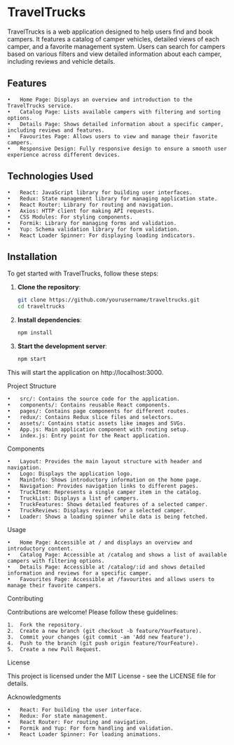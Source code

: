 # TravelTrucks

TravelTrucks is a web application designed to help users find and book campers.
It features a catalog of camper vehicles, detailed views of each camper, and a
favorite management system. Users can search for campers based on various
filters and view detailed information about each camper, including reviews and
vehicle details.

## Features

    •	Home Page: Displays an overview and introduction to the TravelTrucks service.
    •	Catalog Page: Lists available campers with filtering and sorting options.
    •	Details Page: Shows detailed information about a specific camper, including reviews and features.
    •	Favourites Page: Allows users to view and manage their favorite campers.
    •	Responsive Design: Fully responsive design to ensure a smooth user experience across different devices.

## Technologies Used

    •	React: JavaScript library for building user interfaces.
    •	Redux: State management library for managing application state.
    •	React Router: Library for routing and navigation.
    •	Axios: HTTP client for making API requests.
    •	CSS Modules: For styling components.
    •	Formik: Library for managing forms and validation.
    •	Yup: Schema validation library for form validation.
    •	React Loader Spinner: For displaying loading indicators.

## Installation

To get started with TravelTrucks, follow these steps:

1. **Clone the repository**:

   ```bash
   git clone https://github.com/yourusername/traveltrucks.git
   cd traveltrucks
   ```

2. **Install dependencies**:

   ```bash
   npm install
   ```

3. **Start the development server**:

   ```bash
   npm start
   ```

This will start the application on http://localhost:3000.

Project Structure

    •	src/: Contains the source code for the application.
    •	components/: Contains reusable React components.
    •	pages/: Contains page components for different routes.
    •	redux/: Contains Redux slice files and selectors.
    •	assets/: Contains static assets like images and SVGs.
    •	App.js: Main application component with routing setup.
    •	index.js: Entry point for the React application.

Components

    •	Layout: Provides the main layout structure with header and navigation.
    •	Logo: Displays the application logo.
    •	MainInfo: Shows introductory information on the home page.
    •	Navigation: Provides navigation links to different pages.
    •	TruckItem: Represents a single camper item in the catalog.
    •	TruckList: Displays a list of campers.
    •	TruckFeatures: Shows detailed features of a selected camper.
    •	TruckReviews: Displays reviews for a selected camper.
    •	Loader: Shows a loading spinner while data is being fetched.

Usage

    •	Home Page: Accessible at / and displays an overview and introductory content.
    •	Catalog Page: Accessible at /catalog and shows a list of available campers with filtering options.
    •	Details Page: Accessible at /catalog/:id and shows detailed information and reviews for a specific camper.
    •	Favourites Page: Accessible at /favourites and allows users to manage their favorite campers.

Contributing

Contributions are welcome! Please follow these guidelines:

    1.	Fork the repository.
    2.	Create a new branch (git checkout -b feature/YourFeature).
    3.	Commit your changes (git commit -am 'Add new feature').
    4.	Push to the branch (git push origin feature/YourFeature).
    5.	Create a new Pull Request.

License

This project is licensed under the MIT License - see the LICENSE file for
details.

Acknowledgments

    •	React: For building the user interface.
    •	Redux: For state management.
    •	React Router: For routing and navigation.
    •	Formik and Yup: For form handling and validation.
    •	React Loader Spinner: For loading animations.
